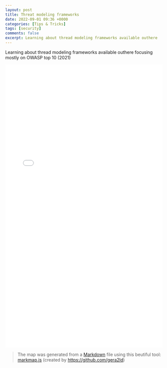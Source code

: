 ```yaml
---
layout: post
title: Threat modeling frameworks
date: 2022-09-01 09:36 +0000
categories: [Tips & Tricks]
tags: [security]
comments: false
excerpt: Learning about thread modeling frameworks available outhere
---
```

Learning about thread modeling frameworks available outhere focusing mostly on OWASP top 10 (2021)

<iframe src="../../assets/html/threat-modeling-frameworks.html" height="900px" width="100%" allowfullscreen="" frameborder="0">
</iframe>

>The map was generated from a [Markdown](https://gist.github.com/paulbrodner/c8a4e5197e052089ce61b6ef7f91e5ae) file using this beutiful tool: [markmap.js](https://markmap.js.org/) (created by https://github.com/gera2ld)